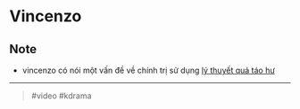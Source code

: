 # Vincenzo

## Note

- vincenzo có nói một vấn đề về chính trị sử dụng [lý thuyết quả táo hư](202109112229.md)

---

> #video #kdrama
